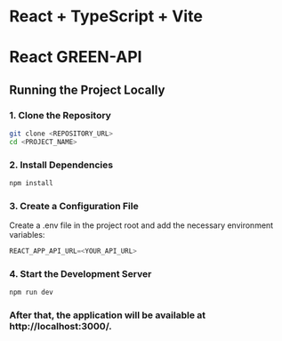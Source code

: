 # React + TypeScript + Vite

# React GREEN-API

## Running the Project Locally

### 1. Clone the Repository

```bash
git clone <REPOSITORY_URL>
cd <PROJECT_NAME>
```

### 2. Install Dependencies

```bash
npm install
```

### 3. Create a Configuration File

Create a .env file in the project root and add the necessary environment variables:

```js
REACT_APP_API_URL=<YOUR_API_URL>
```

### 4. Start the Development Server

```bash
npm run dev
```

### After that, the application will be available at http://localhost:3000/.
